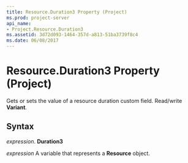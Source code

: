 ```yaml
---
title: Resource.Duration3 Property (Project)
ms.prod: project-server
api_name:
- Project.Resource.Duration3
ms.assetid: 3d72d093-1464-357d-a813-51ba3739f8c4
ms.date: 06/08/2017
---
```



# Resource.Duration3 Property (Project)

 Gets or sets the value of a resource duration custom field. Read/write **Variant**.


## Syntax

 _expression_. **Duration3**

 _expression_ A variable that represents a **Resource** object.


